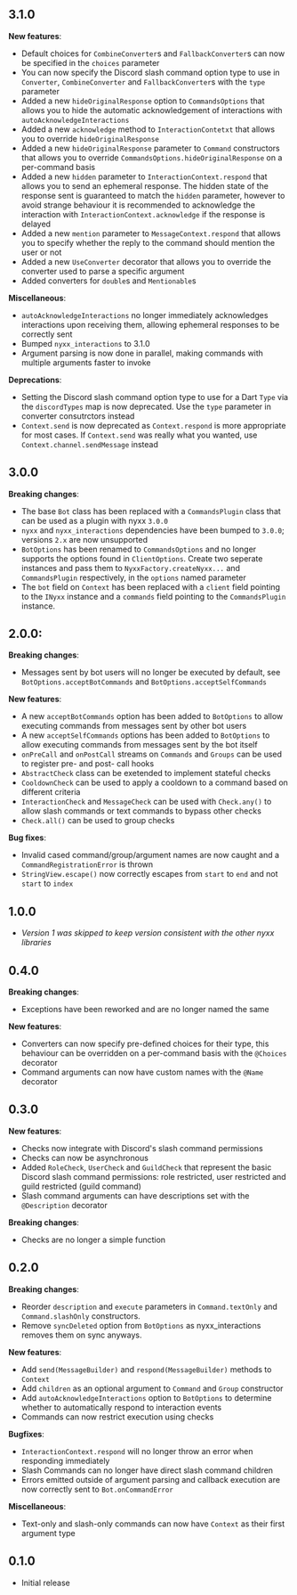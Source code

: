 ## 3.1.0
__New features__:
- Default choices for `CombineConverter`s and `FallbackConverter`s can now be specified in the `choices` parameter
- You can now specify the Discord slash command option type to use in `Converter`, `CombineConverter` and `FallbackConverter`s with the `type` parameter
- Added a new `hideOriginalResponse` option to `CommandsOptions` that allows you to hide the automatic acknowledgement of interactions with `autoAcknowledgeInteractions`
- Added a new `acknowledge` method to `InteractionContetxt` that allows you to override `hideOriginalResponse`
- Added a new `hideOriginalResponse` parameter to `Command` constructors that allows you to override `CommandsOptions.hideOriginalResponse` on a per-command basis
- Added a new `hidden` parameter to `InteractionContext.respond` that allows you to send an ephemeral response. The hidden state of the response sent is guaranteed to match the `hidden` parameter, however to avoid strange behaviour it is recommended to acknowledge the interaction with `InteractionContext.acknowledge` if the response is delayed
- Added a new `mention` parameter to `MessageContext.respond` that allows you to specify whether the reply to the command should mention the user or not
- Added a new `UseConverter` decorator that allows you to override the converter used to parse a specific argument
- Added converters for `double`s and `Mentionable`s

__Miscellaneous__:
- `autoAcknowledgeInteractions` no longer immediately acknowledges interactions upon receiving them, allowing ephemeral responses to be correctly sent
- Bumped `nyxx_interactions` to 3.1.0
- Argument parsing is now done in parallel, making commands with multiple arguments faster to invoke

__Deprecations__:
- Setting the Discord slash command option type to use for a Dart `Type` via the `discordTypes` map is now deprecated. Use the `type` parameter in converter consutrctors instead
- `Context.send` is now deprecated as `Context.respond` is more appropriate for most cases. If `Context.send` was really what you wanted, use `Context.channel.sendMessage` instead

## 3.0.0
__Breaking changes__:
- The base `Bot` class has been replaced with a `CommandsPlugin` class that can be used as a plugin with nyxx `3.0.0`
- `nyxx` and `nyxx_interactions` dependencies have been bumped to `3.0.0`; versions `2.x` are now unsupported
- `BotOptions` has been renamed to `CommandsOptions` and no longer supports the options found in `ClientOptions`. Create two seperate instances and pass them to `NyxxFactory.createNyxx...` and `CommandsPlugin` respectively, in the `options` named parameter
- The `bot` field on `Context` has been replaced with a `client` field pointing to the `INyxx` instance and a `commands` field pointing to the `CommandsPlugin` instance.

## 2.0.0:
__Breaking changes__:
- Messages sent by bot users will no longer be executed by default, see `BotOptions.acceptBotCommands` and `BotOptions.acceptSelfCommands`

__New features__:
- A new `acceptBotCommands` option has been added to `BotOptions` to allow executing commands from messages sent by other bot users
- A new `acceptSelfCommands` options has been added to `BotOptions` to allow executing commands from messages sent by the bot itself
- `onPreCall` and `onPostCall` streams on `Commands` and  `Groups` can be used to register pre- and post- call hooks
- `AbstractCheck` class can be exetended to implement stateful checks
- `CooldownCheck` can be used to apply a cooldown to a command based on different criteria
- `InteractionCheck` and `MessageCheck` can be used with `Check.any()` to allow slash commands or text commands to bypass other checks
- `Check.all()` can be used to group checks

__Bug fixes__:
- Invalid cased command/group/argument names are now caught and a `CommandRegistrationError` is thrown
- `StringView.escape()` now correctly escapes from `start` to `end` and not `start` to `index`

## 1.0.0
- *Version 1 was skipped to keep version consistent with the other nyxx libraries*

## 0.4.0
__Breaking changes__:
- Exceptions have been reworked and are no longer named the same

__New features__:
- Converters can now specify pre-defined choices for their type, this behaviour can be overridden on a per-command basis with the `@Choices` decorator
- Command arguments can now have custom names with the `@Name` decorator

## 0.3.0
__New features__:
- Checks now integrate with Discord's slash command permissions
- Checks can now be asynchronous
- Added `RoleCheck`, `UserCheck` and `GuildCheck` that represent the basic Discord slash command permissions: role restricted, user restricted and guild restricted (guild command)
- Slash command arguments can have descriptions set with the `@Description` decorator

__Breaking changes__:
- Checks are no longer a simple function

## 0.2.0
__Breaking changes__:
- Reorder `description` and `execute` parameters in `Command.textOnly` and `Command.slashOnly` constructors.
- Remove `syncDeleted` option from `BotOptions` as nyxx_interactions removes them on sync anyways.

__New features__:
- Add `send(MessageBuilder)` and `respond(MessageBuilder)` methods to `Context`
- Add `children` as an optional argument to `Command` and `Group` constructor
- Add `autoAcknowledgeInteractions` option to `BotOptions` to determine whether to automatically respond to interaction events
- Commands can now restrict execution using checks

__Bugfixes__:
- `InteractionContext.respond` will no longer throw an error when responding immediately
- Slash Commands can no longer have direct slash command children
- Errors emitted outside of argument parsing and callback execution are now correctly sent to `Bot.onCommandError`

__Miscellaneous__:
- Text-only and slash-only commands can now have `Context` as their first argument type

## 0.1.0

- Initial release